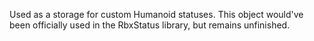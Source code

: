 Used as a storage for custom Humanoid statuses. This object would've been officially used in the RbxStatus library, but remains unfinished.